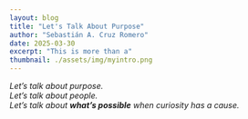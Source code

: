 ```yaml
---
layout: blog
title: "Let's Talk About Purpose"
author: "Sebastián A. Cruz Romero"
date: 2025-03-30
excerpt: "This is more than a"
thumbnail: ./assets/img/myintro.png
---
```


*Let’s talk about purpose.  
Let’s talk about people.  
Let’s talk about **what’s possible** when curiosity has a cause.*

